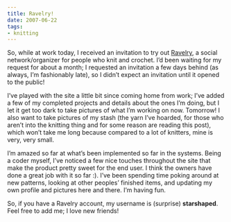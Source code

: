 ```yaml
---
title: Ravelry!
date: 2007-06-22
tags:
- knitting
---
```

So, while at work today, I received an invitation to try out [Ravelry](https://ravelry.com), a social network/organizer for people who knit and crochet. I’d been waiting for my request for about a month; I requested an invitation a few days behind (as always, I’m fashionably late), so I didn’t expect an invitation until it opened to the public! 

I’ve played with the site a little bit since coming home from work; I’ve added a few of my completed projects and details about the ones I’m doing, but I let it get too dark to take pictures of what I’m working on now. Tomorrow! I also want to take pictures of my stash (the yarn I’ve hoarded, for those who aren’t into the knitting thing and for some reason are reading this post), which won’t take me long because compared to a lot of knitters, mine is very, very small.

I’m amazed so far at what’s been implemented so far in the systems. Being a coder myself, I’ve noticed a few nice touches throughout the site that make the product pretty sweet for the end user. I think the owners have done a great job with it so far :). I’ve been spending time poking around at new patterns, looking at other peoples’ finished items, and updating my own profile and pictures here and there. I’m having fun.

So, if you have a Ravelry account, my username is (surprise) **starshaped**. Feel free to add me; I love new friends!
